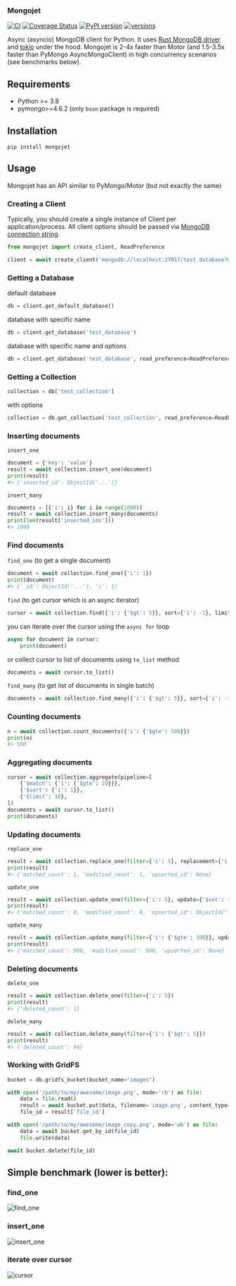 ### Mongojet

[![CI](https://github.com/romis2012/mongojet/actions/workflows/python-ci.yml/badge.svg)](https://github.com/romis2012/mongojet/actions/workflows/python-ci.yml)
[![Coverage Status](https://codecov.io/gh/romis2012/mongojet/branch/master/graph/badge.svg)](https://codecov.io/gh/romis2012/mongojet)
[![PyPI version](https://badge.fury.io/py/mongojet.svg)](https://pypi.python.org/pypi/mongojet)
[![versions](https://img.shields.io/pypi/pyversions/mongojet.svg)](https://github.com/romis2012/mongojet)

Async (asyncio) MongoDB client for Python. 
It uses [Rust MongoDB driver](https://github.com/mongodb/mongo-rust-driver) and [tokio](https://github.com/tokio-rs/tokio) under the hood.
Mongojet is 2-4x faster than Motor (and 1.5-3.5x faster than PyMongo AsyncMongoClient) in high concurrency scenarios (see benchmarks below).

## Requirements
- Python >= 3.8
- pymongo>=4.6.2 (only `bson` package is required)


## Installation
```
pip install mongojet
```

## Usage

Mongojet has an API similar to PyMongo/Motor (but not exactly the same)

### Creating a Client
Typically, you should create a single instance of Client per application/process.
All client options should be passed via [MongoDB connection string](https://www.mongodb.com/docs/manual/reference/connection-string/).
```python
from mongojet import create_client, ReadPreference

client = await create_client('mongodb://localhost:27017/test_database?maxPoolSize=16')
```

### Getting a Database
default database
```python
db = client.get_default_database()
```
database with specific name
```python
db = client.get_database('test_database')
```
database with specific name and options
```python
db = client.get_database('test_database', read_preference=ReadPreference(mode='secondaryPreferred'))
```

### Getting a Collection
```python
collection = db['test_collection']
```
with options
```python
collection = db.get_collection('test_collection', read_preference=ReadPreference(mode='secondary'))
```

### Inserting documents
`insert_one`
```python
document = {'key': 'value'}
result = await collection.insert_one(document)
print(result)
#> {'inserted_id': ObjectId('...')}
```
`insert_many`
```python
documents = [{'i': i} for i in range(1000)]
result = await collection.insert_many(documents)
print(len(result['inserted_ids']))
#> 1000
```
### Find documents

`find_one` (to get a single document)
```python
document = await collection.find_one({'i': 1})
print(document)
#> {'_id': ObjectId('...'), 'i': 1}
```

`find` (to get cursor which is an async iterator)
```python
cursor = await collection.find({'i': {'$gt': 5}}, sort={'i': -1}, limit=10)
```
you can iterate over the cursor using the `async for` loop
```python
async for document in cursor:
    print(document)
```
or collect cursor to list of documents using `to_list` method
```python
documents = await cursor.to_list()
```

`find_many` (to get list of documents in single batch)
```python
documents = await collection.find_many({'i': {'$gt': 5}}, sort={'i': -1}, limit=10)
```

### Counting documents
```python
n = await collection.count_documents({'i': {'$gte': 500}})
print(n)
#> 500
```

### Aggregating documents
```python
cursor = await collection.aggregate(pipeline=[
    {'$match': {'i': {'$gte': 10}}},
    {'$sort': {'i': 1}},
    {'$limit': 10},
])
documents = await cursor.to_list()
print(documents)
```

### Updating documents

`replace_one`
```python
result = await collection.replace_one(filter={'i': 5}, replacement={'i': 5000})
print(result)
#> {'matched_count': 1, 'modified_count': 1, 'upserted_id': None}
```

`update_one`
```python
result = await collection.update_one(filter={'i': 5}, update={'$set': {'i': 5000}}, upsert=True)
print(result)
#> {'matched_count': 0, 'modified_count': 0, 'upserted_id': ObjectId('...')}
```

`update_many`
```python
result = await collection.update_many(filter={'i': {'$gte': 100}}, update={'$set': {'i': 0}})
print(result)
#> {'matched_count': 900, 'modified_count': 900, 'upserted_id': None}
```

### Deleting documents
`delete_one`
```python
result = await collection.delete_one(filter={'i': 5})
print(result)
#> {'deleted_count': 1}
```
`delete_many`
```python
result = await collection.delete_many(filter={'i': {'$gt': 5}})
print(result)
#> {'deleted_count': 94}
```

### Working with GridFS
```python
bucket = db.gridfs_bucket(bucket_name="images")

with open('/path/to/my/awesome/image.png', mode='rb') as file:
    data = file.read()
    result = await bucket.put(data, filename='image.png', content_type='image/png')
    file_id = result['file_id']

with open('/path/to/my/awesome/image_copy.png', mode='wb') as file:
    data = await bucket.get_by_id(file_id)
    file.write(data)

await bucket.delete(file_id)
```

## Simple benchmark (lower is better):
### find_one
<!-- ![find_one](./benchmarks/find_one.png) -->
![find_one](https://github.com/romis2012/mongojet/blob/master/benchmarks/find_one.png?raw=true)
### insert_one
![insert_one](https://github.com/romis2012/mongojet/blob/master/benchmarks/insert.png?raw=true)
### iterate over cursor
![cursor](https://github.com/romis2012/mongojet/blob/master/benchmarks/cursor.png?raw=true)